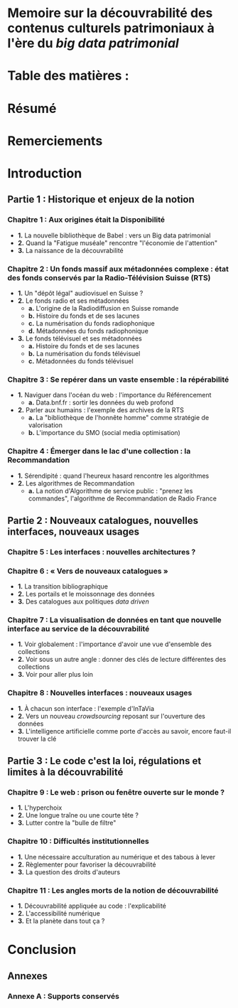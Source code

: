 # Memoire sur la découvrabilité des contenus culturels patrimoniaux à l'ère du _big data patrimonial_ 

# Table des matières :

# Résumé

# Remerciements

# Introduction

## Partie 1 : Historique et enjeux de la notion

### Chapitre 1 : Aux origines était la Disponibilité
- **1.** La nouvelle bibliothèque de Babel : vers un Big data patrimonial
- **2.** Quand la "Fatigue muséale" rencontre "l'économie de l'attention"
- **3.** La naissance de la découvrabilité

### Chapitre 2 : Un fonds massif aux métadonnées complexe : état des fonds conservés par la Radio-Télévision Suisse (RTS)
- **1.** Un "dépôt légal" audiovisuel en Suisse ?
- **2.** Le fonds radio et ses métadonnées
  - **a.** L'origine de la Radiodiffusion en Suisse romande
  - **b.** Histoire du fonds et de ses lacunes
  - **c.** La numérisation du fonds radiophonique
  - **d.** Métadonnées du fonds radiophonique
- **3.** Le fonds télévisuel et ses métadonnées
  - **a.** Histoire du fonds et de ses lacunes
  - **b.** La numérisation du fonds télévisuel
  - **c.** Métadonnées du fonds télévisuel

### Chapitre 3 : Se repérer dans un vaste ensemble : la répérabilité
- **1.** Naviguer dans l'océan du web : l'importance du Référencement
  - **a.** Data.bnf.fr : sortir les données du web profond
- **2.** Parler aux humains : l'exemple des archives de la RTS
  - **a.** La "bibliothèque de l'honnête homme" comme stratégie de valorisation
  - **b.** L'importance du SMO (social media optimisation)

### Chapitre 4 : Émerger dans le lac d'une collection : la Recommandation
- **1.** Sérendipité : quand l'heureux hasard rencontre les algorithmes
- **2.** Les algorithmes de Recommandation
  - **a.** La notion d'Algorithme de service public : "prenez les commandes", l'algorithme de Recommandation de Radio France

## Partie 2 : Nouveaux catalogues, nouvelles interfaces, nouveaux usages

### Chapitre 5 : Les interfaces : nouvelles architectures ?
  
### Chapitre 6 : « Vers de nouveaux catalogues »
- **1.** La transition bibliographique
- **2.** Les portails et le moissonnage des données
- **3.** Des catalogues aux politiques *data driven*

### Chapitre 7 : La visualisation de données en tant que nouvelle interface au service de la découvrabilité
- **1.** Voir globalement : l'importance d'avoir une vue d'ensemble des collections
- **2.** Voir sous un autre angle : donner des clés de lecture différentes des collections
- **3.** Voir pour aller plus loin

### Chapitre 8 : Nouvelles interfaces : nouveaux usages
- **1.** À chacun son interface : l'exemple d'InTaVia
- **2.** Vers un nouveau *crowdsourcing* reposant sur l'ouverture des données
- **3.** L'intelligence artificielle comme porte d'accès au savoir, encore faut-il trouver la clé

## Partie 3 : Le code c'est la loi, régulations et limites à la découvrabilité

### Chapitre 9 : Le web : prison ou fenêtre ouverte sur le monde ?
- **1.** L'hyperchoix
- **2.** Une longue traîne ou une courte tête ?
- **3.** Lutter contre la "bulle de filtre"

### Chapitre 10 : Difficultés institutionnelles
- **1.** Une nécessaire acculturation au numérique et des tabous à lever
- **2.** Règlementer pour favoriser la découvrabilité
- **3.** La question des droits d'auteurs

### Chapitre 11 : Les angles morts de la notion de découvrabilité
- **1.** Découvrabilité appliquée au code : l'explicabilité
- **2.** L'accessibilité numérique
- **3.** Et la planète dans tout ça ?

# Conclusion

## Annexes

### Annexe A : Supports conservés
